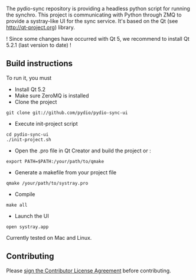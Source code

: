 The pydio-sync repository is providing a headless python script for running the synchro. This project is communicating with Python through ZMQ to provide a systray-like UI for the sync service.
It's based on the Qt (see http://qt-project.org) library.

! Since some changes have occurred with Qt 5, we recommend to install Qt 5.2.1 (last version to date) !

## Build instructions

To run it, you must 
 * Install Qt 5.2
 * Make sure ZeroMQ is installed 
 * Clone the project
```
git clone git://github.com/pydio/pydio-sync-ui
```
 * Execute init-project script
```
cd pydio-sync-ui
./init-project.sh
```
 * Open the .pro file in Qt Creator and build the project or :
```
export PATH=$PATH:/your/path/to/qmake
```
 * Generate a makefile from your project file
```
qmake /your/path/to/systray.pro
```
 * Compile
```
make all
```
* Launch the UI
```
open systray.app
```

Currently tested on Mac and Linux.

## Contributing

Please <a href="http://pyd.io/contribute/cla">sign the Contributor License Agreement</a> before contributing.
